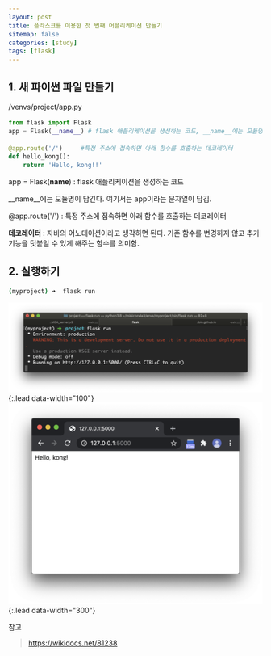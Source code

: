 ```yaml
---
layout: post
title: 플라스크를 이용한 첫 번째 어플리케이션 만들기
sitemap: false
categories: [study]
tags: [flask]
---
```



## 1. 새 파이썬 파일 만들기

/venvs/project/app.py

~~~python
from flask import Flask
app = Flask(__name__) # flask 애플리케이션을 생성하는 코드, __name__에는 모듈명이 담긴다. 

@app.route('/')		#특정 주소에 접속하면 아래 함수를 호출하는 데코레이터  
def hello_kong():
    return 'Hello, kong!!'
~~~

app = Flask(__name__) : flask 애플리케이션을 생성하는 코드

__name__에는 모듈명이 담긴다. 여기서는 app이라는 문자열이 담김. 

@app.route('/') : 특정 주소에 접속하면 아래 함수를 호출하는 데코레이터  

**데코레이터** : 자바의 어노테이션이라고 생각하면 된다. 기존 함수를 변경하지 않고 추가 기능을 덧붙일 수 있게 해주는 함수를 의미함. 



## 2. 실행하기 

~~~bash
(myproject) ➜  flask run
~~~

![](/assets/img/flask/flask-1/1.png){:.lead data-width="100"}
![](/assets/img/flask/flask-1/2.png){:.lead data-width="300"}




참고
> https://wikidocs.net/81238





